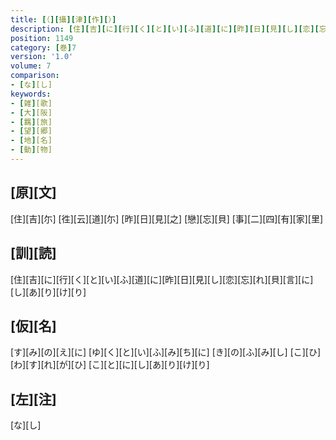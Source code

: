 ```yaml
---
title: [（][攝][津][作][）]
description: [住][吉][に][行][く][と][い][ふ][道][に][昨][日][見][し][恋][忘][れ][貝][言][に][し][あ][り][け][り]
position: 1149
category: [巻]7
version: '1.0'
volume: 7
comparison:
- [な][し]
keywords:
- [雑][歌]
- [大][阪]
- [羈][旅]
- [望][郷]
- [地][名]
- [動][物]
---
```


## [原][文]

[住][吉][尓] [徃][云][道][尓] [昨][日][見][之] [戀][忘][貝] [事][二][四][有][家][里]

## [訓][読]

[住][吉][に][行][く][と][い][ふ][道][に][昨][日][見][し][恋][忘][れ][貝][言][に][し][あ][り][け][り]

## [仮][名]

[す][み][の][え][に] [ゆ][く][と][い][ふ][み][ち][に] [き][の][ふ][み][し] [こ][ひ][わ][す][れ][が][ひ] [こ][と][に][し][あ][り][け][り]

## [左][注]

[な][し]
